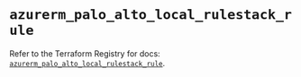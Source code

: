 # `azurerm_palo_alto_local_rulestack_rule`

Refer to the Terraform Registry for docs: [`azurerm_palo_alto_local_rulestack_rule`](https://registry.terraform.io/providers/hashicorp/azurerm/3.103.0/docs/resources/palo_alto_local_rulestack_rule).
